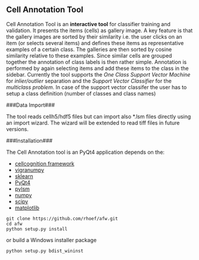 Cell Annotation Tool
--------------------

Cell Annotation Tool is an **interactive tool** for classifier training and validation. It presents the items (cells) as gallery image. A key feature is that the gallery images are sorted by their similarity i.e. the user clicks on an item (or selects several items) and defines these items as representative examples of a certain class. The galleries are then sorted by cosine similarity relative to these examples. Since similar cells are grouped together the annotation of class labels is then rather simple. 
Annotation is performed by again selecting items and add these items to the class in the sidebar. Currently the tool supports the *One Class Support Vector Machine* for *inlier/outlier* separation and the *Support Vector Classifier* for the *multiclass problem*. 
In case of the support vector classifer the user has to setup a class definition (number of classes and class names)

###Data Import###

The tool reads cellh5/hdf5 files but can import also *.lsm files directly using an import wizard. The wizard will be extended to read tiff files in future versions.

###Installation###

The Cell Annotation tool is an PyQt4 application depends on the:
* [cellcognition framework](https://github.com/CellCognition/cecog.git)
* [vigranumpy](http://ukoethe.github.io/vigra/doc-release/vigranumpy/index.html)
* [sklearn](http://scikit-learn.org/)
* [PyQt4](http://www.riverbankcomputing.com/software/pyqt/download) 
* [pylsm](https://launchpad.net/pylsm)
* [numpy](http://www.numpy.org/)
* [scipy](http://www.scipy.org/)
* [matplotlib](http://matplotlib.org/)


```
git clone https://github.com/rhoef/afw.git
cd afw
python setup.py install
```
or build a Windows installer package
```
python setup.py bdist_wininst
```
